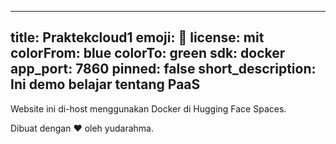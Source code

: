 

----
title: Praktekcloud1
emoji: 👀
license: mit
colorFrom: blue
colorTo: green
sdk: docker
app_port: 7860
pinned: false
short_description: Ini demo belajar tentang PaaS
----


Website ini di-host menggunakan Docker di Hugging Face Spaces.

Dibuat dengan ❤️ oleh yudarahma.
